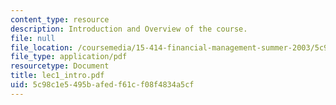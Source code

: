 ```yaml
---
content_type: resource
description: Introduction and Overview of the course.
file: null
file_location: /coursemedia/15-414-financial-management-summer-2003/5c98c1e5495bafedf61cf08f4834a5cf_lec1_intro.pdf
file_type: application/pdf
resourcetype: Document
title: lec1_intro.pdf
uid: 5c98c1e5-495b-afed-f61c-f08f4834a5cf
---
```

